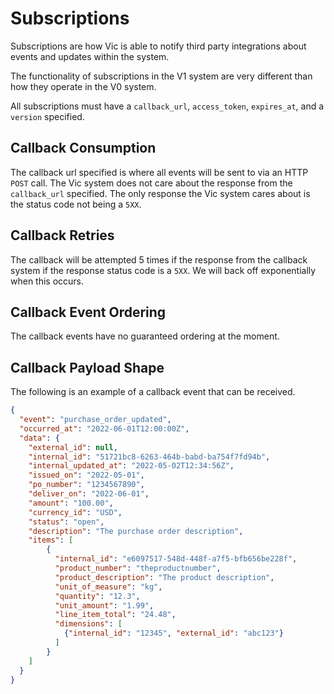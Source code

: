 # Subscriptions

Subscriptions are how Vic is able to notify third party integrations about
events and updates within the system.

The functionality of subscriptions in the V1 system are very different than how
they operate in the V0 system.

All subscriptions must have a `callback_url`, `access_token`, `expires_at`, and
a `version` specified.

## Callback Consumption

The callback url specified is where all events will be sent to via an HTTP
`POST` call. The Vic system does not care about the response from the
`callback_url` specified. The only response the Vic system cares about is the
status code not being a `5XX`.

## Callback Retries

The callback will be attempted 5 times if the response from the callback system
if the response status code is a `5XX`. We will back off exponentially when this
occurs.

## Callback Event Ordering

The callback events have no guaranteed ordering at the moment.

## Callback Payload Shape

The following is an example of a callback event that can be received.

```json
{
  "event": "purchase_order_updated",
  "occurred_at": "2022-06-01T12:00:00Z",
  "data": {
    "external_id": null,
    "internal_id": "51721bc8-6263-464b-babd-ba754f7fd94b",
    "internal_updated_at": "2022-05-02T12:34:56Z",
    "issued_on": "2022-05-01",
    "po_number": "1234567890",
    "deliver_on": "2022-06-01",
    "amount": "100.00",
    "currency_id": "USD",
    "status": "open",
    "description": "The purchase order description",
    "items": [
        {
          "internal_id": "e6097517-548d-448f-a7f5-bfb656be228f",
          "product_number": "theproductnumber",
          "product_description": "The product description",
          "unit_of_measure": "kg",
          "quantity": "12.3",
          "unit_amount": "1.99",
          "line_item_total": "24.48",
          "dimensions": [
            {"internal_id": "12345", "external_id": "abc123"}
          ]
        }
    ]
  }
}
```

